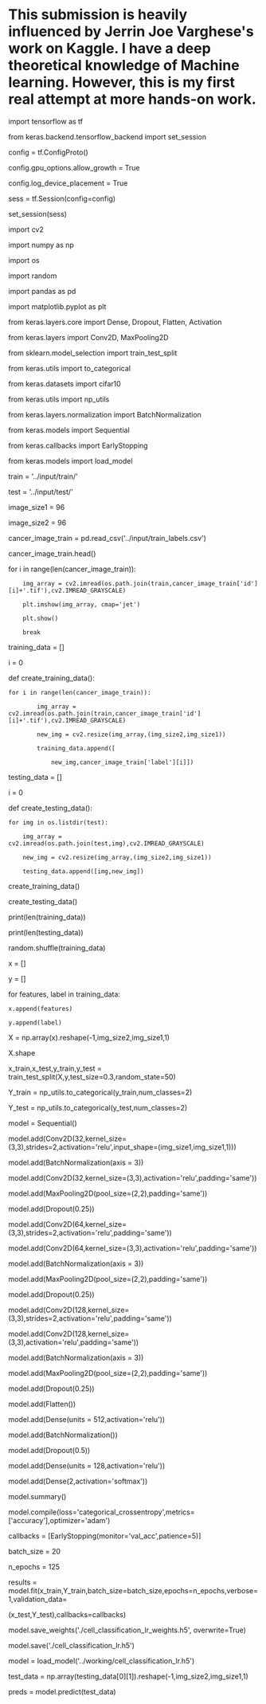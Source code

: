# This submission is heavily influenced by Jerrin Joe Varghese's work on Kaggle. I have a deep theoretical knowledge of Machine learning. However, this is my first real attempt at more hands-on work.

import tensorflow as tf

from keras.backend.tensorflow_backend import set_session

config = tf.ConfigProto()

config.gpu_options.allow_growth = True

config.log_device_placement = True

sess = tf.Session(config=config)

set_session(sess)

import cv2

import numpy as np

import os

import random

import pandas as pd

import matplotlib.pyplot as plt

from keras.layers.core import Dense, Dropout, Flatten, Activation

from keras.layers import Conv2D, MaxPooling2D

from sklearn.model_selection import train_test_split

from keras.utils import to_categorical

from keras.datasets import cifar10

from keras.utils import np_utils

from keras.layers.normalization import BatchNormalization

from keras.models import Sequential

from keras.callbacks import EarlyStopping

from keras.models import load_model

train = '../input/train/'

test = '../input/test/'

image_size1 = 96

image_size2 = 96

cancer_image_train = pd.read_csv('../input/train_labels.csv')

cancer_image_train.head()

for i in range(len(cancer_image_train)):

        img_array = cv2.imread(os.path.join(train,cancer_image_train['id'][i]+'.tif'),cv2.IMREAD_GRAYSCALE)
        
        plt.imshow(img_array, cmap='jet')
        
        plt.show()
        
        break
        
training_data = []

i = 0

def create_training_data():

    for i in range(len(cancer_image_train)):
    
            img_array = cv2.imread(os.path.join(train,cancer_image_train['id'][i]+'.tif'),cv2.IMREAD_GRAYSCALE)
            
            new_img = cv2.resize(img_array,(img_size2,img_size1))
            
            training_data.append([
            
                new_img,cancer_image_train['label'][i]])
                
testing_data = []

i = 0

def create_testing_data(): 

    for img in os.listdir(test):
    
        img_array = cv2.imread(os.path.join(test,img),cv2.IMREAD_GRAYSCALE)
        
        new_img = cv2.resize(img_array,(img_size2,img_size1))
        
        testing_data.append([img,new_img])
        
create_training_data()

create_testing_data()

print(len(training_data))

print(len(testing_data))

random.shuffle(training_data)

x = []

y = []

for features, label in training_data:

    x.append(features)
    
    y.append(label)

X = np.array(x).reshape(-1,img_size2,img_size1,1)

X.shape

x_train,x_test,y_train,y_test = train_test_split(X,y,test_size=0.3,random_state=50)


Y_train = np_utils.to_categorical(y_train,num_classes=2)

Y_test = np_utils.to_categorical(y_test,num_classes=2)

model = Sequential()

model.add(Conv2D(32,kernel_size=(3,3),strides=2,activation='relu',input_shape=(img_size1,img_size1,1)))

model.add(BatchNormalization(axis = 3))

model.add(Conv2D(32,kernel_size=(3,3),activation='relu',padding='same'))

model.add(MaxPooling2D(pool_size=(2,2),padding='same'))

model.add(Dropout(0.25))

model.add(Conv2D(64,kernel_size=(3,3),strides=2,activation='relu',padding='same'))

model.add(Conv2D(64,kernel_size=(3,3),activation='relu',padding='same'))

model.add(BatchNormalization(axis = 3))

model.add(MaxPooling2D(pool_size=(2,2),padding='same'))

model.add(Dropout(0.25))

model.add(Conv2D(128,kernel_size=(3,3),strides=2,activation='relu',padding='same'))

model.add(Conv2D(128,kernel_size=(3,3),activation='relu',padding='same'))

model.add(BatchNormalization(axis = 3))

model.add(MaxPooling2D(pool_size=(2,2),padding='same'))

model.add(Dropout(0.25))

model.add(Flatten())

model.add(Dense(units = 512,activation='relu'))

model.add(BatchNormalization())

model.add(Dropout(0.5))

model.add(Dense(units = 128,activation='relu'))

model.add(Dense(2,activation='softmax'))

model.summary()

model.compile(loss='categorical_crossentropy',metrics=['accuracy'],optimizer='adam')

callbacks = [EarlyStopping(monitor='val_acc',patience=5)]


batch_size = 20

n_epochs = 125

results = model.fit(x_train,Y_train,batch_size=batch_size,epochs=n_epochs,verbose=1,validation_data=

(x_test,Y_test),callbacks=callbacks)

model.save_weights('./cell_classification_lr_weights.h5', overwrite=True)

model.save('./cell_classification_lr.h5')

model = load_model('../working/cell_classification_lr.h5')

test_data = np.array(testing_data[0][1]).reshape(-1,img_size2,img_size1,1)

preds = model.predict(test_data)
